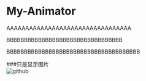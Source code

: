 # My-Animator


AAAAAAAAAAAAAAAAAAAAAAAAAAAAAAAAA



BBBBBBBBBBBBBBBBBBBBBBBBBBBBBBBBB




BBBBBBBBBBBBBBBBBBBBBBBBBBBBBBBBBBBBBB



###只是显示图片  
![github](http://github.com/unicorn.png "github")  


